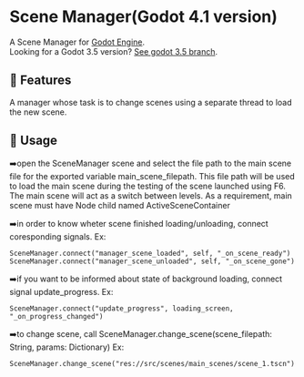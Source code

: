 # Scene Manager(Godot 4.1 version)

A Scene Manager for [Godot Engine](https://godotengine.org/).<br />
Looking for a Godot 3.5 version? [See godot 3.5 branch](https://github.com/MarekZdun/godot-scene-manager/tree/3.5).

## 📄 Features
A manager whose task is to change scenes using a separate thread to load the new scene.

## 📄 Usage
➡️open the SceneManager scene and select the file path to the main scene file for 
	the exported variable main_scene_filepath. This file path will be used to load the main scene 
	during the testing of the scene launched using F6. The main scene will act 
	as a switch between levels. As a requirement, main scene must have Node child named ActiveSceneContainer

➡️in order to know wheter scene finished loading/unloading, connect coresponding signals. Ex:
	
	SceneManager.connect("manager_scene_loaded", self, "_on_scene_ready")
	SceneManager.connect("manager_scene_unloaded", self, "_on_scene_gone")
	
➡️if you want to be informed about state of background loading, connect signal update_progress. Ex:
	
	SceneManager.connect("update_progress", loading_screen, "_on_progress_changed")
	
➡️to change scene, call SceneManager.change_scene(scene_filepath: String, params: Dictionary) Ex:
	
	SceneManager.change_scene("res://src/scenes/main_scenes/scene_1.tscn")
